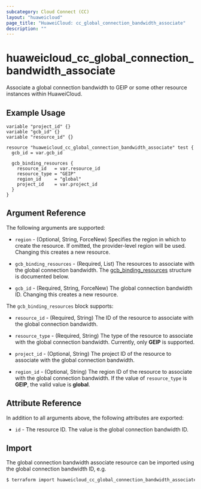 ```yaml
---
subcategory: Cloud Connect (CC)
layout: "huaweicloud"
page_title: "HuaweiCloud: cc_global_connection_bandwidth_associate"
description: ""
---
```


# huaweicloud_cc_global_connection_bandwidth_associate

Associate a global connection bandwidth to GEIP or some other resource instances within HuaweiCloud.

## Example Usage

```hcl
variable "project_id" {}
variable "gcb_id" {}
variable "resource_id" {}

resource "huaweicloud_cc_global_connection_bandwidth_associate" test {
  gcb_id = var.gcb_id

  gcb_binding_resources {
    resource_id   = var.resource_id
    resource_type = "GEIP"
    region_id     = "global"
    project_id    = var.project_id
  }
}
```

## Argument Reference

The following arguments are supported:

* `region` - (Optional, String, ForceNew) Specifies the region in which to create the resource.
  If omitted, the provider-level region will be used.
  Changing this creates a new resource.

* `gcb_binding_resources` - (Required, List) The resources to associate with the global connection bandwidth.
  The [gcb_binding_resources](#GCB_Binding_Resources) structure is documented below.

* `gcb_id` - (Required, String, ForceNew) The global connection bandwidth ID.
  Changing this creates a new resource.

<a name="GCB_Binding_Resources"></a>
The `gcb_binding_resources` block supports:

* `resource_id` - (Required, String) The ID of the resource to associate with the global connection bandwidth.

* `resource_type` - (Required, String) The type of the resource to associate with the global connection bandwidth.
  Currently, only **GEIP** is supported.

* `project_id` - (Optional, String) The project ID of the resource to associate with the global connection bandwidth.

* `region_id` - (Optional, String) The region ID of the resource to associate with the global connection bandwidth.
  If the value of `resource_type` is **GEIP**, the valid value is **global**.

## Attribute Reference

In addition to all arguments above, the following attributes are exported:

* `id` - The resource ID. The value is the global connection bandwidth ID.

## Import

The global connection bandwidth associate resource can be imported using the global connection bandwidth ID, e.g.

```bash
$ terraform import huaweicloud_cc_global_connection_bandwidth_associate.test <gcb_id>
```
